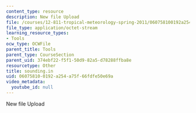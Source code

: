 ```yaml
---
content_type: resource
description: New file Upload
file: /courses/12-811-tropical-meteorology-spring-2011/060758100192a254a75f66fdfe50e69a_sounding.in
file_type: application/octet-stream
learning_resource_types:
- Tools
ocw_type: OCWFile
parent_title: Tools
parent_type: CourseSection
parent_uid: 374ebf22-f5f1-50d9-82a5-d78288ffba8e
resourcetype: Other
title: sounding.in
uid: 06075810-0192-a254-a75f-66fdfe50e69a
video_metadata:
  youtube_id: null
---
```

New file Upload